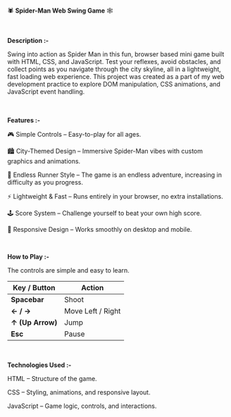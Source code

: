 🕷️ **Spider-Man Web Swing Game** 🕸️

<br>

**Description :-**

Swing into action as Spider Man in this fun, browser based mini game built with HTML, CSS, and JavaScript.
Test your reflexes, avoid obstacles, and collect points as you navigate through the city skyline, all in a lightweight, fast loading web experience.
This project was created as a part of my web development practice to explore DOM manipulation, CSS animations, and JavaScript event handling.

<br><br>
**Features :-**

🎮 Simple Controls – Easy-to-play for all ages.

🏙️ City-Themed Design – Immersive Spider-Man vibes with custom graphics and animations.

🔁 Endless Runner Style – The game is an endless adventure, increasing in difficulty as you progress.

⚡ Lightweight & Fast – Runs entirely in your browser, no extra installations.

🕹️ Score System – Challenge yourself to beat your own high score.

📱 Responsive Design – Works smoothly on desktop and mobile.

<br>

**How to Play :-**

The controls are simple and easy to learn.


| Key / Button       | Action            |
| ----------------   | ----------------- |
| **Spacebar**       | Shoot             |
| **← / →**          | Move Left / Right |
| **↑ (Up Arrow)**   | Jump              |
| **Esc**            | Pause             |

<br>

**Technologies Used :-**

HTML – Structure of the game.

CSS – Styling, animations, and responsive layout.

JavaScript – Game logic, controls, and interactions.

<br>

